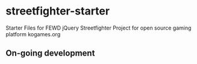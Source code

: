 # streetfighter-starter
Starter Files for FEWD jQuery Streetfighter Project for open source gaming platform kogames.org

## On-going development



